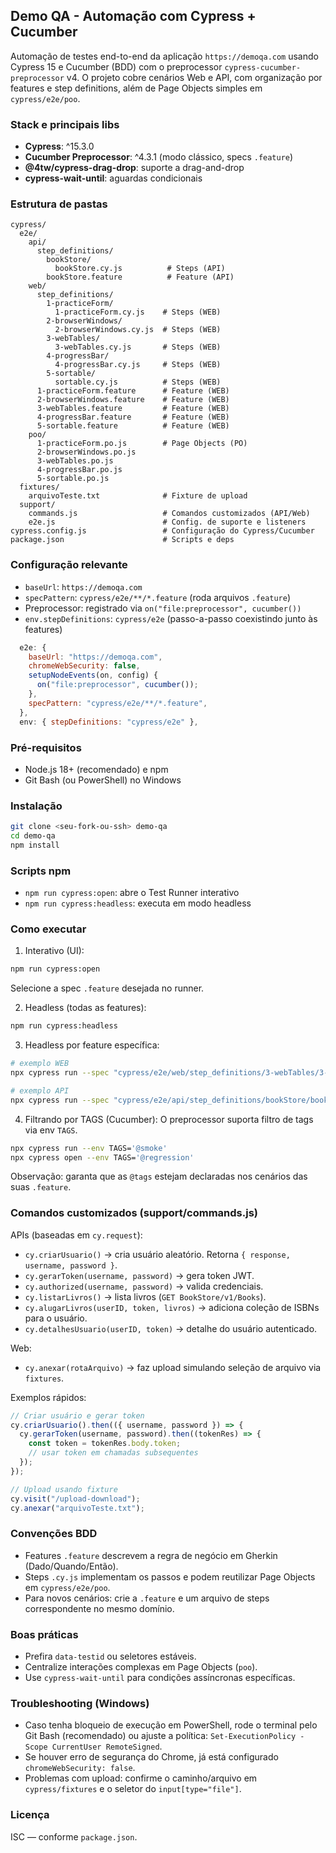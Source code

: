 ## Demo QA - Automação com Cypress + Cucumber

Automação de testes end-to-end da aplicação `https://demoqa.com` usando Cypress 15 e Cucumber (BDD) com o preprocessor `cypress-cucumber-preprocessor` v4. O projeto cobre cenários Web e API, com organização por features e step definitions, além de Page Objects simples em `cypress/e2e/poo`.

### Stack e principais libs

- **Cypress**: ^15.3.0
- **Cucumber Preprocessor**: ^4.3.1 (modo clássico, specs `.feature`)
- **@4tw/cypress-drag-drop**: suporte a drag-and-drop
- **cypress-wait-until**: aguardas condicionais

### Estrutura de pastas

```
cypress/
  e2e/
    api/
      step_definitions/
        bookStore/
          bookStore.cy.js          # Steps (API)
        bookStore.feature          # Feature (API)
    web/
      step_definitions/
        1-practiceForm/
          1-practiceForm.cy.js    # Steps (WEB)
        2-browserWindows/
          2-browserWindows.cy.js  # Steps (WEB)
        3-webTables/
          3-webTables.cy.js       # Steps (WEB)
        4-progressBar/
          4-progressBar.cy.js     # Steps (WEB)
        5-sortable/
          sortable.cy.js          # Steps (WEB)
      1-practiceForm.feature      # Feature (WEB)
      2-browserWindows.feature    # Feature (WEB)
      3-webTables.feature         # Feature (WEB)
      4-progressBar.feature       # Feature (WEB)
      5-sortable.feature          # Feature (WEB)
    poo/
      1-practiceForm.po.js        # Page Objects (PO)
      2-browserWindows.po.js
      3-webTables.po.js
      4-progressBar.po.js
      5-sortable.po.js
  fixtures/
    arquivoTeste.txt              # Fixture de upload
  support/
    commands.js                   # Comandos customizados (API/Web)
    e2e.js                        # Config. de suporte e listeners
cypress.config.js                 # Configuração do Cypress/Cucumber
package.json                      # Scripts e deps
```

### Configuração relevante

- `baseUrl`: `https://demoqa.com`
- `specPattern`: `cypress/e2e/**/*.feature` (roda arquivos `.feature`)
- Preprocessor: registrado via `on("file:preprocessor", cucumber())`
- `env.stepDefinitions`: `cypress/e2e` (passo-a-passo coexistindo junto às features)

```12:17:cypress.config.js
  e2e: {
    baseUrl: "https://demoqa.com",
    chromeWebSecurity: false,
    setupNodeEvents(on, config) {
      on("file:preprocessor", cucumber());
    },
    specPattern: "cypress/e2e/**/*.feature",
  },
  env: { stepDefinitions: "cypress/e2e" },
```

### Pré-requisitos

- Node.js 18+ (recomendado) e npm
- Git Bash (ou PowerShell) no Windows

### Instalação

```bash
git clone <seu-fork-ou-ssh> demo-qa
cd demo-qa
npm install
```

### Scripts npm

- `npm run cypress:open`: abre o Test Runner interativo
- `npm run cypress:headless`: executa em modo headless

### Como executar

1. Interativo (UI):

```bash
npm run cypress:open
```

Selecione a spec `.feature` desejada no runner.

2. Headless (todas as features):

```bash
npm run cypress:headless
```

3. Headless por feature específica:

```bash
# exemplo WEB
npx cypress run --spec "cypress/e2e/web/step_definitions/3-webTables/3-webTables.feature"

# exemplo API
npx cypress run --spec "cypress/e2e/api/step_definitions/bookStore/bookStore.feature"
```

4. Filtrando por TAGS (Cucumber):
   O preprocessor suporta filtro de tags via env `TAGS`.

```bash
npx cypress run --env TAGS='@smoke'
npx cypress open --env TAGS='@regression'
```

Observação: garanta que as `@tags` estejam declaradas nos cenários das suas `.feature`.

### Comandos customizados (support/commands.js)

APIs (baseadas em `cy.request`):

- `cy.criarUsuario()` → cria usuário aleatório. Retorna `{ response, username, password }`.
- `cy.gerarToken(username, password)` → gera token JWT.
- `cy.authorized(username, password)` → valida credenciais.
- `cy.listarLivros()` → lista livros (`GET BookStore/v1/Books`).
- `cy.alugarLivros(userID, token, livros)` → adiciona coleção de ISBNs para o usuário.
- `cy.detalhesUsuario(userID, token)` → detalhe do usuário autenticado.

Web:

- `cy.anexar(rotaArquivo)` → faz upload simulando seleção de arquivo via `fixtures`.

Exemplos rápidos:

```javascript
// Criar usuário e gerar token
cy.criarUsuario().then(({ username, password }) => {
  cy.gerarToken(username, password).then((tokenRes) => {
    const token = tokenRes.body.token;
    // usar token em chamadas subsequentes
  });
});

// Upload usando fixture
cy.visit("/upload-download");
cy.anexar("arquivoTeste.txt");
```

### Convenções BDD

- Features `.feature` descrevem a regra de negócio em Gherkin (Dado/Quando/Então).
- Steps `.cy.js` implementam os passos e podem reutilizar Page Objects em `cypress/e2e/poo`.
- Para novos cenários: crie a `.feature` e um arquivo de steps correspondente no mesmo domínio.

### Boas práticas

- Prefira `data-testid` ou seletores estáveis.
- Centralize interações complexas em Page Objects (`poo`).
- Use `cypress-wait-until` para condições assíncronas específicas.

### Troubleshooting (Windows)

- Caso tenha bloqueio de execução em PowerShell, rode o terminal pelo Git Bash (recomendado) ou ajuste a política: `Set-ExecutionPolicy -Scope CurrentUser RemoteSigned`.
- Se houver erro de segurança do Chrome, já está configurado `chromeWebSecurity: false`.
- Problemas com upload: confirme o caminho/arquivo em `cypress/fixtures` e o seletor do `input[type="file"]`.

### Licença

ISC — conforme `package.json`.
